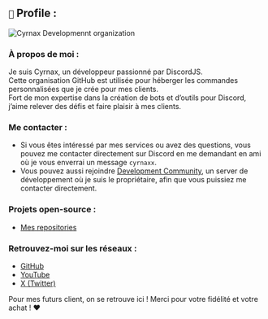 ## `🔎` Profile : 

![Cyrnax Developmennt organization](https://cdn.discordapp.com/attachments/878599656010022942/1297978555023626321/lecture.png?ex=6717e43a&is=671692ba&hm=abc67d625c96f3022823a11449faefdfe176e3fe2fd2e12e7730a8068b6987ae&)

### À propos de moi :

Je suis Cyrnax, un développeur passionné par DiscordJS.  
Cette organisation GitHub est utilisée pour héberger les commandes personnalisées que je crée pour mes clients.  
Fort de mon expertise dans la création de bots et d’outils pour Discord, j’aime relever des défis et faire plaisir à mes clients.

### Me contacter :

- Si vous êtes intéressé par mes services ou avez des questions, vous pouvez me contacter directement sur Discord en me demandant en ami où je vous enverrai un message `cyrnaxx`. 
- Vous pouvez aussi rejoindre [Development Community](https://discord.gg/AaucX7B6xB), un server de développement où je suis le propriétaire, afin que vous puissiez me contacter directement.   
  
### Projets open-source :

- [Mes repositories](https://github.com/Cyrnax24)

### Retrouvez-moi sur les réseaux :

- [GitHub](https://github.com/Cyrnax24)  
- [YouTube](https://www.youtube.com/channel/UCCt1VLzP3rUOoM0dEayzuKA)  
- [X (Twitter)](https://x.com/Cyrnax24)  

Pour mes futurs client, on se retrouve ici ! 
Merci pour votre fidélité et votre achat ! ❤️
